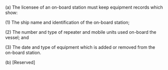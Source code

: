 (a) The licensee of an on-board station must keep equipment records which show:

(1) The ship name and identification of the on-board station;

(2) The number and type of repeater and mobile units used on-board the vessel; and

(3) The date and type of equipment which is added or removed from the on-board station.

(b) [Reserved]

